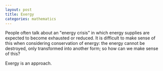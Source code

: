 ```yaml
---
layout: post
title: Exergy
categories: mathematics
---
```


People often talk about an "energy crisis" in which energy supplies are expected to become exhausted or reduced. It is difficult to make sense of this when considering conservation of energy: the energy cannot be destroyed, only transformed into another form; so how can we make sense of this?

Exergy is an approach.